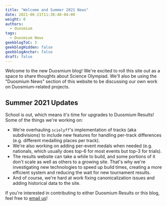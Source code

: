 ```yaml
---
title: "Welcome and Summer 2021 News"
date: 2021-06-21T11:38:48-04:00
weight: 0
authors:
  - duosmium
tags:
  - Duosmium News
geekblogToC: 3
geekblogHidden: false
geekblogAnchor: false
draft: false
---
```

Welcome to the new Duosmium blog! We're excited to roll this site out as a space to share thoughts about Science Olympiad. We'll also be using the "Duosmium News" section of this website to be discussing our own work on Duosmium-related projects.
<!--more-->
## Summer 2021 Updates

School is out, which means it's time for upgrades to Duosmium Results! Some of the things we're working on:

* We're overhauling `sciolyff`'s implementation of tracks (aka subdivisions) to include new features for handling per-track differences (e.g. different medalling places per track).
* We're also working on adding per-event medals when needed (e.g. nationals, which usually does top-6 for most events but top-3 for trials).
* The results website can take a while to build, and some portions of it don't scale as well as others to a growing site. That's why we're investigating new technologies to speed up build times, creating a more efficient system and reducing the wait for new tournament results.
* And of course, we're hard at work fixing canonicalization issues and adding historical data to the site.

If you're interested in contributing to either Duosmium Results or this blog, feel free to [email us](mailto:duosmium@gmail.com)!
